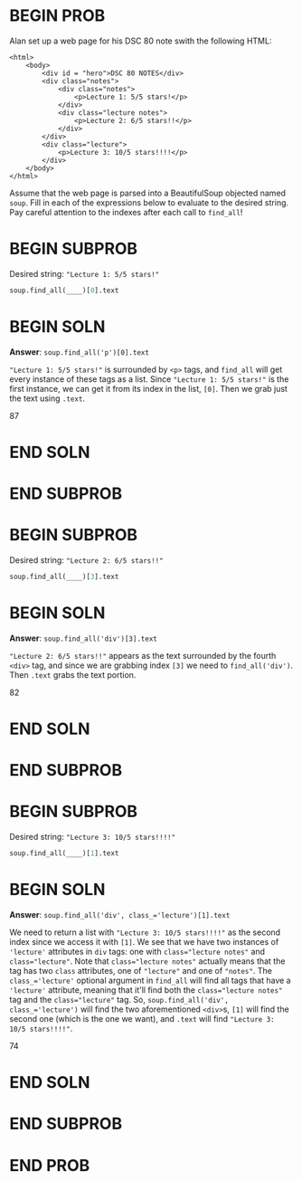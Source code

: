 # BEGIN PROB
Alan set up a web page for his DSC 80 note swith the following HTML:
```
<html>
	<body>
		<div id = "hero">DSC 80 NOTES</div>
		<div class="notes">
			<div class="notes">
				<p>Lecture 1: 5/5 stars!</p>
			</div>
			<div class="lecture notes">
				<p>Lecture 2: 6/5 stars!!</p>
			</div>
		</div>
		<div class="lecture">
			<p>Lecture 3: 10/5 stars!!!!</p>
		</div>
	</body>
</html>	
```
Assume that the web page is parsed into a BeautifulSoup objected named `soup`.
Fill in each of the expressions below to evaluate to the desired string. Pay careful attention to the indexes after each call to `find_all`!
# BEGIN SUBPROB
Desired string: `"Lecture 1: 5/5 stars!"`

```py
soup.find_all(____)[0].text
```
# BEGIN SOLN
**Answer**: `soup.find_all('p')[0].text`

`"Lecture 1: 5/5 stars!"` is surrounded by `<p>` tags, and `find_all` will get every instance of these tags as a list. Since `"Lecture 1: 5/5 stars!"` is the first instance, we can get it from its index in the list, `[0]`. Then we grab just the text using `.text`.

<average>87</average>

# END SOLN
# END SUBPROB

# BEGIN SUBPROB
Desired string: `"Lecture 2: 6/5 stars!!"`

```py
soup.find_all(____)[3].text
```
# BEGIN SOLN
**Answer**: `soup.find_all('div')[3].text`

`"Lecture 2: 6/5 stars!!"` appears as the text surrounded by the fourth `<div>` tag, and since we are grabbing index `[3]` we need to `find_all('div')`. Then `.text` grabs the text portion.

<average>82</average>

# END SOLN
# END SUBPROB

# BEGIN SUBPROB
Desired string: `"Lecture 3: 10/5 stars!!!!"`

```py
soup.find_all(____)[1].text
```
# BEGIN SOLN
**Answer**: `soup.find_all('div', class_='lecture')[1].text`

We need to return a list with `"Lecture 3: 10/5 stars!!!!"` as the second index since we access it with `[1]`. We see that we have two instances of `'lecture'` attributes in `div` tags: one with `class="lecture notes"` and `class="lecture"`. Note that `class="lecture notes"` actually means that the tag has two `class` attributes, one of `"lecture"` and one of `"notes"`. The `class_='lecture'` optional argument in `find_all` will find all tags that have a `'lecture'` attribute, meaning that it'll find both the `class="lecture notes"` tag and the `class="lecture"` tag. So, `soup.find_all('div', class_='lecture')` will find the two aforementioned `<div>`s, `[1]` will find the second one (which is the one we want), and `.text` will find `"Lecture 3: 10/5 stars!!!!"`.

<average>74</average>

# END SOLN
# END SUBPROB
# END PROB